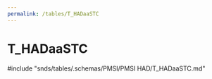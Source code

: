 ```yaml
---
permalink: /tables/T_HADaaSTC
---
```

# T\_HADaaSTC
<!-- SPDX-License-Identifier: MPL-2.0 -->

<!-- ATTENTION : Ne pas supprimer ou modifier la ligne ci-dessous -->
#include "snds/tables/.schemas/PMSI/PMSI HAD/T_HADaaSTC.md"
<!-- ATTENTION : Ne pas supprimer ou modifier la ligne ci-dessus -->
